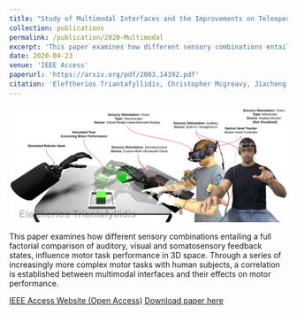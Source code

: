 ```yaml
---
title: "Study of Multimodal Interfaces and the Improvements on Teleoperation"
collection: publications
permalink: /publication/2020-Multimodal
excerpt: 'This paper examines how different sensory combinations entailing a full factorial comparison of auditory, visual and somatosensory feedback states, influence motor task performance in 3D space. Through a series of increasingly more complex motor tasks with human subjects, a correlation is established between multimodal interfaces and their effects on motor performance.'
date: 2020-04-23
venue: 'IEEE Access'
paperurl: 'https://arxiv.org/pdf/2003.14392.pdf'
citation: 'Eleftherios Triantafyllidis, Christopher Mcgreavy, Jiacheng Gu and Zhibin Li, "Study of Multimodal Interfaces and the Improvements on Teleoperation," in IEEE Access, vol. 8, pp. 78213-78227, 2020, doi: 10.1109/ACCESS.2020.2990080.'
---
```

<img src="/images/publication_multimodal-interfaces.png" alt="Description of image" width="600"/>

This paper examines how different sensory combinations entailing a full factorial comparison of auditory, visual and somatosensory feedback states, influence motor task performance in 3D space. Through a series of increasingly more complex motor tasks with human subjects, a correlation is established between multimodal interfaces and their effects on motor performance.

[IEEE Access Website (Open Access)](https://ieeexplore.ieee.org/document/9076603)
[Download paper here](https://arxiv.org/pdf/2003.14392.pdf)
